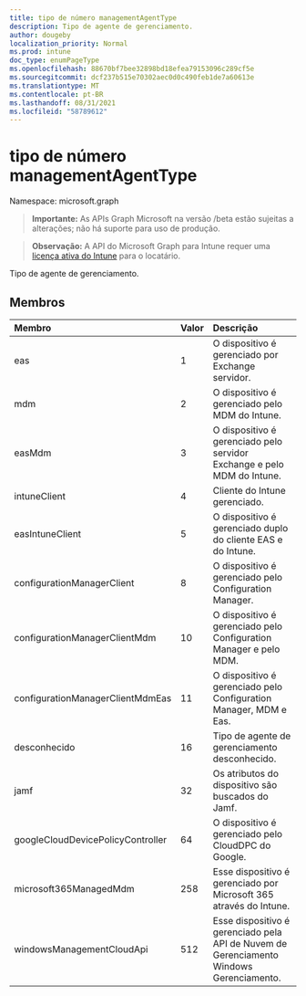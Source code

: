 ```yaml
---
title: tipo de número managementAgentType
description: Tipo de agente de gerenciamento.
author: dougeby
localization_priority: Normal
ms.prod: intune
doc_type: enumPageType
ms.openlocfilehash: 88670bf7bee32898bd18efea79153096c289cf5e
ms.sourcegitcommit: dcf237b515e70302aec0d0c490feb1de7a60613e
ms.translationtype: MT
ms.contentlocale: pt-BR
ms.lasthandoff: 08/31/2021
ms.locfileid: "58789612"
---
```

# <a name="managementagenttype-enum-type"></a>tipo de número managementAgentType

Namespace: microsoft.graph

> **Importante:** As APIs Graph Microsoft na versão /beta estão sujeitas a alterações; não há suporte para uso de produção.

> **Observação:** A API do Microsoft Graph para Intune requer uma [licença ativa do Intune](https://go.microsoft.com/fwlink/?linkid=839381) para o locatário.

Tipo de agente de gerenciamento.

## <a name="members"></a>Membros
|Membro|Valor|Descrição|
|:---|:---|:---|
|eas|1|O dispositivo é gerenciado por Exchange servidor.|
|mdm|2|O dispositivo é gerenciado pelo MDM do Intune.|
|easMdm|3|O dispositivo é gerenciado pelo servidor Exchange e pelo MDM do Intune.|
|intuneClient|4 |Cliente do Intune gerenciado.|
|easIntuneClient|5 |O dispositivo é gerenciado duplo do cliente EAS e do Intune.|
|configurationManagerClient|8 |O dispositivo é gerenciado pelo Configuration Manager.|
|configurationManagerClientMdm|10 |O dispositivo é gerenciado pelo Configuration Manager e pelo MDM.|
|configurationManagerClientMdmEas|11 |O dispositivo é gerenciado pelo Configuration Manager, MDM e Eas.|
|desconhecido|16 |Tipo de agente de gerenciamento desconhecido.|
|jamf|32|Os atributos do dispositivo são buscados do Jamf.|
|googleCloudDevicePolicyController|64|O dispositivo é gerenciado pelo CloudDPC do Google.|
|microsoft365ManagedMdm|258|Esse dispositivo é gerenciado por Microsoft 365 através do Intune.|
|windowsManagementCloudApi|512|Esse dispositivo é gerenciado pela API de Nuvem de Gerenciamento Windows Gerenciamento.|



